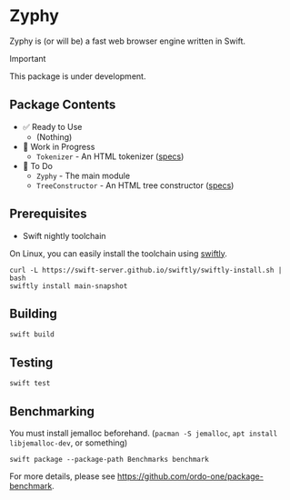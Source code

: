 # Zyphy

Zyphy is (or will be) a fast web browser engine written in Swift.

> [!IMPORTANT]
> This package is under development.

## Package Contents

- ✅ Ready to Use
  - (Nothing)
- 🚧 Work in Progress
  - `Tokenizer` - An HTML tokenizer ([specs](https://html.spec.whatwg.org/multipage/parsing.html#tokenization))
- 🥚 To Do
  - `Zyphy` - The main module
  - `TreeConstructor` - An HTML tree constructor ([specs](https://html.spec.whatwg.org/multipage/parsing.html#tree-construction))

## Prerequisites

- Swift nightly toolchain

On Linux, you can easily install the toolchain using [swiftly](https://swift-server.github.io/swiftly/).

```shell
curl -L https://swift-server.github.io/swiftly/swiftly-install.sh | bash
swiftly install main-snapshot
```

## Building

```shell
swift build
```

## Testing

```shell
swift test
```

## Benchmarking

You must install jemalloc beforehand. (`pacman -S jemalloc`, `apt install libjemalloc-dev`, or something)

```shell
swift package --package-path Benchmarks benchmark
```

For more details, please see https://github.com/ordo-one/package-benchmark.
